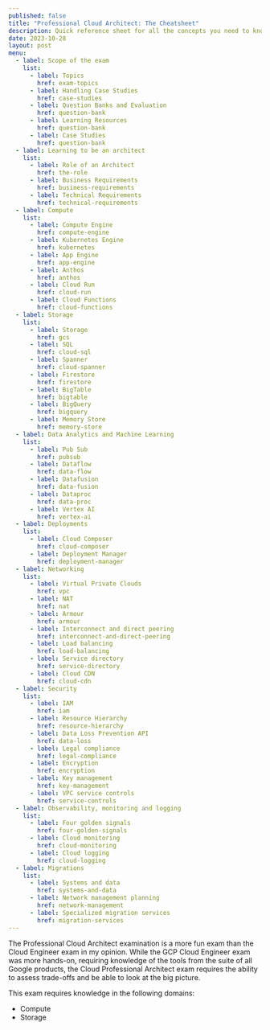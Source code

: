 ```yaml
---
published: false
title: "Professional Cloud Architect: The Cheatsheet"
description: Quick reference sheet for all the concepts you need to know for your Google Professional Cloud Architect Examination.
date: 2023-10-28
layout: post
menu:
  - label: Scope of the exam
    list:
      - label: Topics
        href: exam-topics
      - label: Handling Case Studies
        href: case-studies
      - label: Question Banks and Evaluation
        href: question-bank
      - label: Learning Resources
        href: question-bank
      - label: Case Studies
        href: question-bank
  - label: Learning to be an architect
    list:
      - label: Role of an Architect
        href: the-role
      - label: Business Requirements
        href: business-requirements
      - label: Technical Requirements
        href: technical-requirements
  - label: Compute
    list:
      - label: Compute Engine
        href: compute-engine
      - label: Kubernetes Engine
        href: kubernetes
      - label: App Engine
        href: app-engine
      - label: Anthos
        href: anthos
      - label: Cloud Run
        href: cloud-run
      - label: Cloud Functions
        href: cloud-functions
  - label: Storage
    list:
      - label: Storage
        href: gcs
      - label: SQL
        href: cloud-sql
      - label: Spanner
        href: cloud-spanner
      - label: Firestore
        href: firestore
      - label: BigTable
        href: bigtable
      - label: BigQuery
        href: bigquery
      - label: Memory Store
        href: memory-store
  - label: Data Analytics and Machine Learning
    list:
      - label: Pub Sub
        href: pubsub
      - label: Dataflow
        href: data-flow
      - label: Datafusion
        href: data-fusion
      - label: Dataproc
        href: data-proc
      - label: Vertex AI
        href: vertex-ai
  - label: Deployments
    list:
      - label: Cloud Composer
        href: cloud-composer
      - label: Deployment Manager
        href: deployment-manager
  - label: Networking
    list:
      - label: Virtual Private Clouds
        href: vpc
      - label: NAT
        href: nat
      - label: Armour
        href: armour
      - label: Interconnect and direct peering
        href: interconnect-and-direct-peering
      - label: Load balancing
        href: load-balancing
      - label: Service directory
        href: service-directory
      - label: Cloud CDN
        href: cloud-cdn
  - label: Security
    list:
      - label: IAM
        href: iam
      - label: Resource Hierarchy
        href: resource-hierarchy
      - label: Data Loss Prevention API
        href: data-loss
      - label: Legal compliance
        href: legal-compliance
      - label: Encryption
        href: encryption
      - label: Key management
        href: key-management
      - label: VPC service controls
        href: service-controls
  - label: Observability, monitoring and logging
    list:
      - label: Four golden signals
        href: four-golden-signals
      - label: Cloud monitoring
        href: cloud-monitoring
      - label: Cloud logging
        href: cloud-logging
  - label: Migrations
    list:
      - label: Systems and data
        href: systems-and-data
      - label: Network management planning
        href: network-management
      - label: Specialized migration services
        href: migration-services
---
```


The Professional Cloud Architect examination is a more fun exam than the Cloud Engineer exam in my opinion. While the GCP Cloud Engineer exam was more hands-on, requiring knowledge of the tools from the suite of all Google products, the Cloud Professional Architect exam requires the ability to assess trade-offs and be able to look at the big picture.

This exam requires knowledge in the following domains:

- Compute
- Storage
